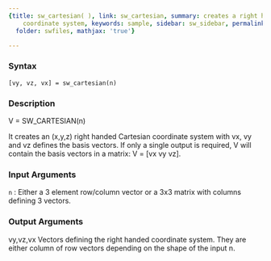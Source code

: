 ```yaml
---
{title: sw_cartesian( ), link: sw_cartesian, summary: creates a right handed Cartesian
    coordinate system, keywords: sample, sidebar: sw_sidebar, permalink: sw_cartesian.html,
  folder: swfiles, mathjax: 'true'}

---
```


### Syntax

`[vy, vz, vx] = sw_cartesian(n)`

### Description

V = SW_CARTESIAN(n)
 
It creates an (x,y,z) right handed Cartesian coordinate system with vx,
vy and vz defines the basis vectors. If only a single output is required,
V will contain the basis vectors in a matrix: V = [vx vy vz].
 

### Input Arguments

`n`
: Either a 3 element row/column vector or a 3x3 matrix with
  columns defining 3 vectors.

### Output Arguments

vy,vz,vx  Vectors defining the right handed coordinate system. They are
          either column of row vectors depending on the shape of the
          input n.

